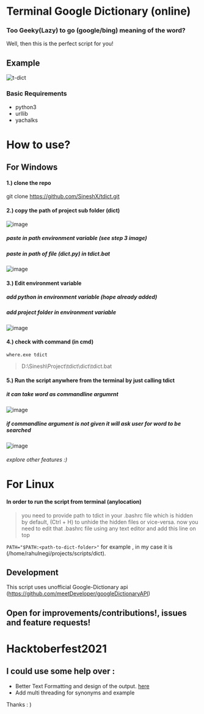 # Terminal Google Dictionary (online)

### Too Geeky(Lazy) to go (google/bing) meaning of the word?

Well, then this is the perfect script for you!

## Example

![t-dict](https://user-images.githubusercontent.com/48027382/136056588-3b66d661-7f1e-40c6-b018-a0c6d2bd2f81.png)

### Basic Requirements

* python3
* urllib
* yachalks


# How to use?

## For Windows

#### 1.) clone the repo

git clone https://github.com/SineshX/tdict.git
#### 2.) copy the path of project sub folder (dict)

![image](https://user-images.githubusercontent.com/48027382/136045502-7865539d-9543-4457-adb2-b3de76a1517c.png)

##### paste in path environment variable (see step 3 image)

##### paste in path of file (dict.py) in tdict.bat

![image](https://user-images.githubusercontent.com/48027382/136050307-8f4c3df2-0863-4eb5-9fd8-659a11e6ddb7.png)

#### 3.) Edit environment variable

##### add python in environment variable (hope already added)

##### add project folder in environment variable

![image](https://user-images.githubusercontent.com/48027382/136043016-6d7c4e01-d1df-4b2e-8c62-cad3f16e3215.png)

#### 4.) check with command  (in cmd)

```where.exe tdict```

> D:\Sinesh\Project\tdict\dict\tdict.bat

#### 5.) Run the script anywhere from the terminal by just calling tdict

##### it can take word as commandline argumrnt

![image](https://user-images.githubusercontent.com/48027382/136046030-b3c71b00-00be-4a26-80db-538a4db97502.png)

##### if commandline argument is not given it will ask user for word to be searched

![image](https://user-images.githubusercontent.com/48027382/136046407-1aec9c88-82d7-49ca-a801-868363f1c0b7.png)

###### explore other features :)


# For Linux

#### In order to run the script from terminal (anylocation)

> you need to provide path to tdict in your .bashrc file which is hidden by default, (Ctrl + H) to unhide the hidden files or vice-versa. now you need to edit that .bashrc file using any text editor and add this line on top

`PATH="$PATH:<path-to-dict-folder>"`
for example , in my case it is <br>
(/home/rahulnegi/projects/scripts/dict).

## Development

This script uses unofficial Google-Dictionary api (https://github.com/meetDeveloper/googleDictionaryAPI)

## Open for improvements/contributions!, issues and feature requests!

# Hacktoberfest2021

## I could use some help over :

- Better Text Formatting and design of the output. [here](https://github.com/rahulnegi20/tdict/issues/1)
- Add multi threading for synonyms and example

Thanks : )
